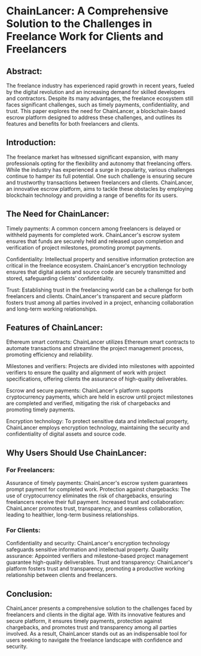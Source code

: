 # ChainLancer: A Comprehensive Solution to the Challenges in Freelance Work for Clients and Freelancers

## Abstract:

The freelance industry has experienced rapid growth in recent years, fueled by the digital revolution and an increasing demand for skilled developers and contractors. Despite its many advantages, the freelance ecosystem still faces significant challenges, such as timely payments, confidentiality, and trust. This paper explores the need for ChainLancer, a blockchain-based escrow platform designed to address these challenges, and outlines its features and benefits for both freelancers and clients.

## Introduction:

The freelance market has witnessed significant expansion, with many professionals opting for the flexibility and autonomy that freelancing offers. While the industry has experienced a surge in popularity, various challenges continue to hamper its full potential. One such challenge is ensuring secure and trustworthy transactions between freelancers and clients. ChainLancer, an innovative escrow platform, aims to tackle these obstacles by employing blockchain technology and providing a range of benefits for its users.

## The Need for ChainLancer:

Timely payments: A common concern among freelancers is delayed or withheld payments for completed work. ChainLancer's escrow system ensures that funds are securely held and released upon completion and verification of project milestones, promoting prompt payments.

Confidentiality: Intellectual property and sensitive information protection are critical in the freelance ecosystem. ChainLancer's encryption technology ensures that digital assets and source code are securely transmitted and stored, safeguarding clients' confidentiality.

Trust: Establishing trust in the freelancing world can be a challenge for both freelancers and clients. ChainLancer's transparent and secure platform fosters trust among all parties involved in a project, enhancing collaboration and long-term working relationships.

## Features of ChainLancer:

Ethereum smart contracts: ChainLancer utilizes Ethereum smart contracts to automate transactions and streamline the project management process, promoting efficiency and reliability.

Milestones and verifiers: Projects are divided into milestones with appointed verifiers to ensure the quality and alignment of work with project specifications, offering clients the assurance of high-quality deliverables.

Escrow and secure payments: ChainLancer's platform supports cryptocurrency payments, which are held in escrow until project milestones are completed and verified, mitigating the risk of chargebacks and promoting timely payments.

Encryption technology: To protect sensitive data and intellectual property, ChainLancer employs encryption technology, maintaining the security and confidentiality of digital assets and source code.

## Why Users Should Use ChainLancer:

### For Freelancers:

Assurance of timely payments: ChainLancer's escrow system guarantees prompt payment for completed work.
Protection against chargebacks: The use of cryptocurrency eliminates the risk of chargebacks, ensuring freelancers receive their full payment.
Increased trust and collaboration: ChainLancer promotes trust, transparency, and seamless collaboration, leading to healthier, long-term business relationships.

### For Clients:

Confidentiality and security: ChainLancer's encryption technology safeguards sensitive information and intellectual property.
Quality assurance: Appointed verifiers and milestone-based project management guarantee high-quality deliverables.
Trust and transparency: ChainLancer's platform fosters trust and transparency, promoting a productive working relationship between clients and freelancers.

## Conclusion:

ChainLancer presents a comprehensive solution to the challenges faced by freelancers and clients in the digital age. With its innovative features and secure platform, it ensures timely payments, protection against chargebacks, and promotes trust and transparency among all parties involved. As a result, ChainLancer stands out as an indispensable tool for users seeking to navigate the freelance landscape with confidence and security.
